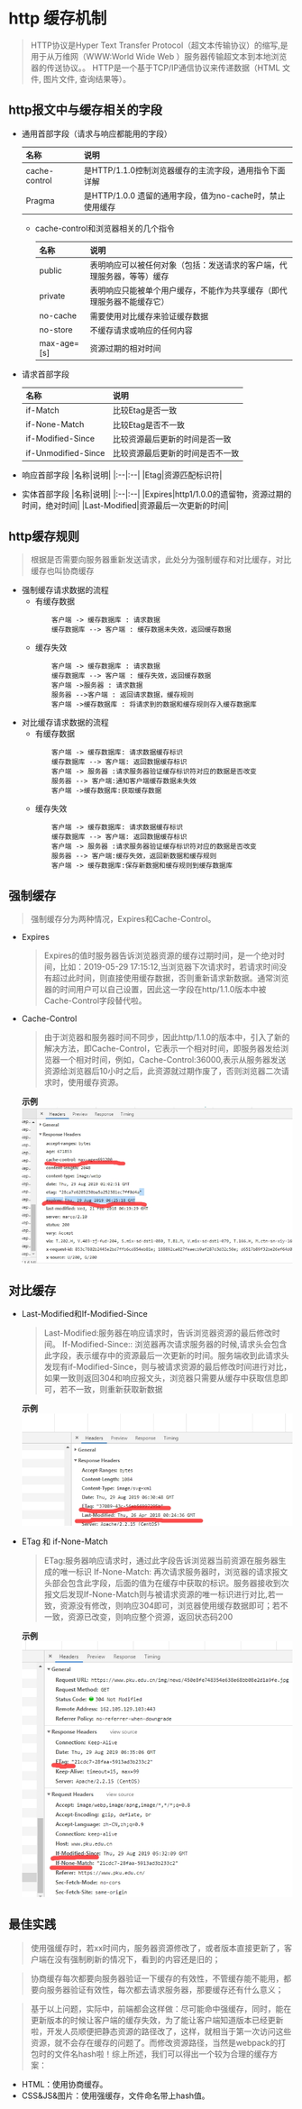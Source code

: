 # http 缓存机制
> HTTP协议是Hyper Text Transfer Protocol（超文本传输协议）的缩写,是用于从万维网（WWW:World Wide Web ）服务器传输超文本到本地浏览器的传送协议。。
> HTTP是一个基于TCP/IP通信协议来传递数据（HTML 文件, 图片文件, 查询结果等）。
## http报文中与缓存相关的字段
- 通用首部字段（请求与响应都能用的字段）
 
    |名称|说明|
    |:--|:--| 
    |cache-control|是HTTP/1.1.0控制浏览器缓存的主流字段，通用指令下面详解|
    |Pragma|是HTTP/1.0.0 遗留的通用字段，值为no-cache时，禁止使用缓存|
    - cache-control和浏览器相关的几个指令

        |名称|说明|
        |:--|:--| 
        |public|表明响应可以被任何对象（包括：发送请求的客户端，代理服务器，等等）缓存|
        |private|表明响应只能被单个用户缓存，不能作为共享缓存（即代理服务器不能缓存它）|
        |no-cache|需要使用对比缓存来验证缓存数据|
        |no-store|不缓存请求或响应的任何内容|
        |max-age=[s]|资源过期的相对时间|

- 请求首部字段
 
    |名称|说明|
    |:--|:--| 
    |if-Match|比较Etag是否一致|
    |if-None-Match|比较Etag是否不一致|
    |if-Modified-Since|比较资源最后更新的时间是否一致|
    |if-Unmodified-Since|比较资源最后更新的时间是否不一致|
- 响应首部字段
    |名称|说明|
    |:--|:--| 
    |Etag|资源匹配标识符|
- 实体首部字段
    |名称|说明|
    |:--|:--| 
    |Expires|http1/1.0.0的遗留物，资源过期的时间，绝对时间|
    |Last-Modified|资源最后一次更新的时间|
## http缓存规则
> 根据是否需要向服务器重新发送请求，此处分为强制缓存和对比缓存，对比缓存也叫协商缓存
- 强制缓存请求数据的流程
    - 有缓存数据
        ```plantuml
            客户端 -> 缓存数据库 : 请求数据
            缓存数据库 --> 客户端 : 缓存数据未失效，返回缓存数据
        ```
    - 缓存失效
        ```plantuml
            客户端 -> 缓存数据库 : 请求数据
            缓存数据库 --> 客户端 : 缓存失效，返回缓存数据
            客户端 ->服务器 : 请求数据
            服务器 -->客户端 : 返回请求数据，缓存规则
            客户端 ->缓存数据库 : 将请求到的数据和缓存规则存入缓存数据库

        ``` 
- 对比缓存请求数据的流程   
    - 有缓存数据
        ```plantuml
            客户端 -> 缓存数据库: 请求数据缓存标识
            缓存数据库 --> 客户端: 返回数据缓存标识
            客户端 -> 服务器 :请求服务器验证缓存标识符对应的数据是否改变
            服务器 --> 客户端:通知客户端缓存数据未失效
            客户端 ->缓存数据库:获取缓存数据
        ```  
    - 缓存失效
        ```plantuml
            客户端 -> 缓存数据库: 请求数据缓存标识
            缓存数据库 --> 客户端: 返回数据缓存标识
            客户端 -> 服务器 :请求服务器验证缓存标识符对应的数据是否改变
            服务器 --> 客户端:缓存失效，返回新数据和缓存规则
            客户端 -> 缓存数据库:保存新数据和缓存规则到缓存数据库
  
        ``` 
## 强制缓存
> 强制缓存分为两种情况，Expires和Cache-Control。
- Expires
    > Expires的值时服务器告诉浏览器资源的缓存过期时间，是一个绝对时间，比如：2019-05-29 17:15:12,当浏览器下次请求时，若请求时间没有超过此时间，则直接使用缓存数据，否则重新请求新数据。通常浏览器的时间用户可以自己设置，因此这一字段在http/1.1.0版本中被Cache-Control字段替代啦。
- Cache-Control 
    > 由于浏览器和服务器时间不同步，因此http/1.1.0的版本中，引入了新的解决方法，即Cache-Control，它表示一个相对时间，即服务器发给浏览器一个相对时间，例如，Cache-Control:36000,表示从服务器发送资源给浏览器后10小时之后，此资源就过期作废了，否则浏览器二次请求时，使用缓存资源。
    
    **示例**
    ![](./img/http_cache1.jpg)    
## 对比缓存
> 
- Last-Modified和If-Modified-Since
    > Last-Modified:服务器在响应请求时，告诉浏览器资源的最后修改时间。
    > If-Modified-Since:: 浏览器再次请求服务器的时候,请求头会包含此字段，表示缓存中的资源最后一次更新的时间。服务端收到此请求头发现有if-Modified-Since，则与被请求资源的最后修改时间进行对比，如果一致则返回304和响应报文头，浏览器只需要从缓存中获取信息即可，若不一致，则重新获取新数据

     **示例**
    ![](./img/http_cache3.jpg)    
- ETag 和 if-None-Match
    > ETag:服务器响应请求时，通过此字段告诉浏览器当前资源在服务器生成的唯一标识
    > If-None-Match: 再次请求服务器时，浏览器的请求报文头部会包含此字段，后面的值为在缓存中获取的标识。服务器接收到次报文后发现If-None-Match则与被请求资源的唯一标识进行对比,若一致，资源没有修改，则响应304即可，浏览器使用缓存数据即可；若不一致，资源已改变，则响应整个资源，返回状态码200

     **示例**
    ![](./img/http_cache5.jpg)
## 最佳实践
>使用强缓存时，若xx时间内，服务器资源修改了，或者版本直接更新了，客户端在没有强制刷新的情况下，看到的内容还是旧的；

> 协商缓存每次都要向服务器验证一下缓存的有效性，不管缓存能不能用，都要向服务器验证有效性，每次都去请求服务器，那要缓存还有什么意义；
 
> 基于以上问题，实际中，前端都会这样做：尽可能命中强缓存，同时，能在更新版本的时候让客户端的缓存失效，为了能让客户端知道版本已经更新啦，开发人员顺便把静态资源的路径改了，这样，就相当于第一次访问这些资源，就不会存在缓存的问题了。而修改资源路径，当然是webpack的打包时的文件名hash啦！综上所述，我们可以得出一个较为合理的缓存方案：
- HTML：使用协商缓存。
- CSS&JS&图片：使用强缓存，文件命名带上hash值。       